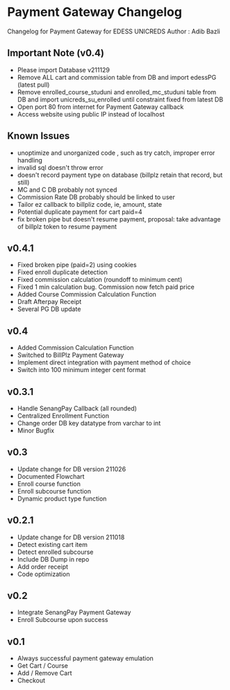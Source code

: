 # Payment Gateway Changelog

Changelog for Payment Gateway for EDESS UNICREDS
Author : Adib Bazli

## Important Note (v0.4)

- Please import Database v211129
- Remove ALL cart and commission table from DB and import edessPG (latest pull)
- Remove enrolled_course_studuni and enrolled_mc_studuni table from DB and import 
unicreds_su_enrolled until constraint fixed from latest DB
- Open port 80 from internet for Payment Gateway callback
- Access website using public IP instead of localhost

## Known Issues

- unoptimize and unorganized code , such as try catch, improper error handling
- invalid sql doesn't throw error
- doesn't record payment type on database (billplz retain that record, but still)
- MC and C DB probably not synced
- Commission Rate DB probably should be linked to user
- Tailor ez callback to billpliz code, ie, amount, state
- Potential duplicate payment for cart paid=4
- fix broken pipe but doesn't resume payment, proposal: take advantage of billplz token to resume payment

## v0.4.1

- Fixed broken pipe (paid=2) using cookies
- Fixed enroll duplicate detection
- Fixed commission calculation (roundoff to minimum cent)
- Fixed 1 min calculation bug. Commission now fetch paid price
- Added Course Commission Calculation Function
- Draft Afterpay Receipt
- Several PG DB update

## v0.4

- Added Commission Calculation Function
- Switched to BillPlz Payment Gateway
- Implement direct integration with payment method of choice
- Switch into 100 minimum integer cent format

## v0.3.1

- Handle SenangPay Callback (all rounded)
- Centralized Enrollment Function
- Change order DB key datatype from varchar to int
- Minor Bugfix

## v0.3

- Update change for DB version 211026
- Documented Flowchart
- Enroll course function
- Enroll subcourse function
- Dynamic product type function

## v0.2.1

- Update change for DB version 211018
- Detect existing cart item
- Detect enrolled subcourse
- Include DB Dump in repo
- Add order receipt
- Code optimization

## v0.2

- Integrate SenangPay Payment Gateway
- Enroll Subcourse upon success

## v0.1

- Always successful payment gateway emulation
- Get Cart / Course 
- Add / Remove Cart
- Checkout